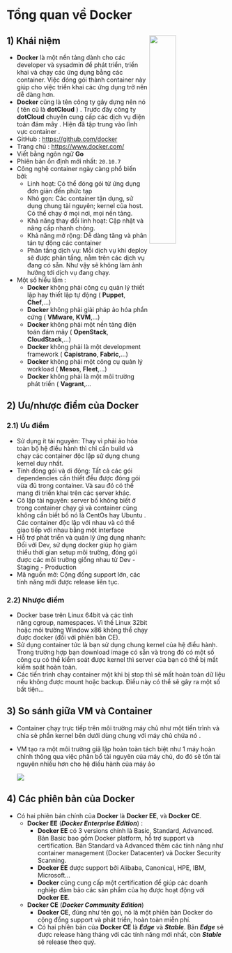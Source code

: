 # Tổng quan về Docker
## **1) Khái niệm** <img src=https://i.imgur.com/ThGXqSU.png align=right width=35%>
- **Docker** là một nền tảng dành cho các developer và sysadmin để phát triển, triển khai và chạy các ứng dụng bằng các container. Việc đóng gói thành container này giúp cho việc triển khai các ứng dụng trở nên dễ dàng hơn.
- **Docker** cũng là tên công ty gây dựng nên nó ( tên cũ là **dotCloud** ) . Trước đây công ty **dotCloud** chuyên cung cấp các dịch vụ điện toán đám mây . Hiện đã tập trung vào lĩnh vực container .
- GitHub : https://github.com/docker
- Trang chủ : https://www.docker.com/
- Viết bằng ngôn ngữ **Go** 
- Phiên bản ổn định mới nhất: `20.10.7`
- Công nghệ container ngày càng phổ biến bởi:
    - Linh hoạt: Có thể đóng gói từ ứng dụng đơn giản đến phức tạp
    - Nhỏ gọn: Các container tận dụng, sử dụng chung tài nguyên; kernel của host. Có thể chạy ở mọi nơi, mọi nền tảng.
    - Khả năng thay đổi linh hoạt: Cập nhật và nâng cấp nhanh chóng.
    - Khả năng mở rộng: Dễ dàng tăng và phân tán tự động các container
    - Phân tầng dịch vụ: Mỗi dịch vụ khi deploy sẽ được phân tầng, nằm trên các dịch vụ đang có sẵn. Như vậy sẽ không làm ảnh hưởng tới dịch vụ đang chạy.
- Một số hiểu lầm :
    - **Docker** không phải công cụ quản lý thiết lập hay thiết lập tự động ( **Puppet**, **Chef**,...)
    - **Docker** không phải giải pháp ảo hóa phần cứng ( **VMware**, **KVM**,...)
    - **Docker** không phải một nền tảng điện toán đám mây ( **OpenStack**, **CloudStack**,...)
    - **Docker** không phải là một development framework ( **Capistrano**, **Fabric**,...)
    - **Docker** không phải một công cụ quản lý workload ( **Mesos**, **Fleet**,...)
    - **Docker** không phải là một môi trường phát triển ( **Vagrant**,...
## **2) Ưu/nhược điểm của Docker**
### **2.1) Ưu điểm**
- Sử dụng ít tài nguyên: Thay vì phải ảo hóa toàn bộ hệ điều hành thì chỉ cần build và chạy các container độc lập sử dụng chung kernel duy nhất.
- Tính đóng gói và di động: Tất cả các gói dependencies cần thiết đều được đóng gói vừa đủ trong container. Và sau đó có thể mang đi triển khai trên các server khác.
- Cô lập tài nguyên: server bố không biết ở trong container chạy gì và container cũng không cần biết bố nó là CentOs hay Ubuntu . Các container độc lập với nhau và có thể giao tiếp với nhau bằng một interface
- Hỗ trợ phát triển và quản lý ứng dụng nhanh: Đối với Dev, sử dụng docker giúp họ giảm thiểu thời gian setup môi trường, đóng gói được các môi trường giống nhau từ Dev - Staging - Production 
- Mã nguồn mở: Cộng đồng support lớn, các tính năng mới được release liên tục.
### **2.2) Nhược điểm**
- Docker base trên Linux 64bit và các tính năng cgroup, namespaces. Vì thế Linux 32bit hoặc môi trường Window x86 không thể chạy được docker (đối với phiên bản CE).
- Sử dụng container tức là bạn sử dụng chung kernel của hệ điều hành. Trong trường hợp bạn download image có sẵn và trong đó có một số công cụ có thể kiểm soát được kernel thì server của bạn có thể bị mất kiểm soát hoàn toàn.
- Các tiến trình chạy container một khi bị stop thì sẽ mất hoàn toàn dữ liệu nếu không được mount hoặc backup. Điều này có thể sẽ gây ra một số bất tiện…
## **3) So sánh giữa VM và Container**
- Container chạy trực tiếp trên môi trường máy chủ như một tiến trình và chia sẻ phần kernel bên dưới dùng chung với máy chủ chứa nó .
- VM tạo ra một môi trường giả lập hoàn toàn tách biệt như 1 máy hoàn chỉnh thông qua việc phân bổ tài nguyên của máy chủ, do đó sẽ tốn tài nguyên nhiều hơn cho hệ điều hành của máy ảo

    <img src=https://i.imgur.com/A1WNQRz.png>

## **4) Các phiên bản của Docker**
- Có hai phiên bản chính của **Docker** là **Docker EE**, và **Docker CE**.
    - **Docker EE** (***Docker Enterprise Edition***) :
        - **Docker EE** có 3 versions chính là Basic, Standard, Advanced. Bản Basic bao gồm Docker platform, hỗ trợ support và certification. Bản Standard và Advanced thêm các tính năng như container management (Docker Datacenter) và Docker Security Scanning.
        - **Docker EE** được support bởi Alibaba, Canonical, HPE, IBM, Microsoft…
        - **Docker** cũng cung cấp một certification để giúp các doanh nghiệp đảm bảo các sản phẩm của họ được hoạt động với **Docker EE**.
    - **Docker CE** (***Docker Community Edition***)
        - **Docker CE**, đúng như tên gọi, nó là một phiên bản Docker do cộng đồng support và phát triển, hoàn toàn miễn phí.
        - Có hai phiên bản của **Docker CE** là ***Edge*** và ***Stable***. Bản ***Edge*** sẽ được release hàng tháng với các tính năng mới nhất, còn ***Stable*** sẽ release theo quý.